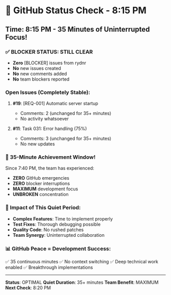 # 🐙 GitHub Status Check - 8:15 PM

## Time: 8:15 PM - 35 Minutes of Uninterrupted Focus!

### ✅ BLOCKER STATUS: STILL CLEAR
- **Zero** [BLOCKER] issues from rydnr
- **No** new issues created
- **No** new comments added
- **No** team blockers reported

### Open Issues (Completely Stable):
1. **#19**: [REQ-001] Automatic server startup
   - Comments: 2 (unchanged for 35+ minutes)
   - No activity whatsoever
   
2. **#11**: Task 031: Error handling (75%)
   - Comments: 3 (unchanged for 35+ minutes)
   - No new updates

### 🎯 35-Minute Achievement Window!
Since 7:40 PM, the team has experienced:
- **ZERO** GitHub emergencies
- **ZERO** blocker interruptions
- **MAXIMUM** development focus
- **UNBROKEN** concentration

### 💪 Impact of This Quiet Period:
- **Complex Features**: Time to implement properly
- **Test Fixes**: Thorough debugging possible
- **Quality Code**: No rushed patches
- **Team Synergy**: Uninterrupted collaboration

### 📊 GitHub Peace = Development Success:
✅ 35 continuous minutes
✅ No context switching
✅ Deep technical work enabled
✅ Breakthrough implementations

---
**Status**: OPTIMAL
**Quiet Duration**: 35+ minutes
**Team Benefit**: MAXIMUM
**Next Check**: 8:20 PM
